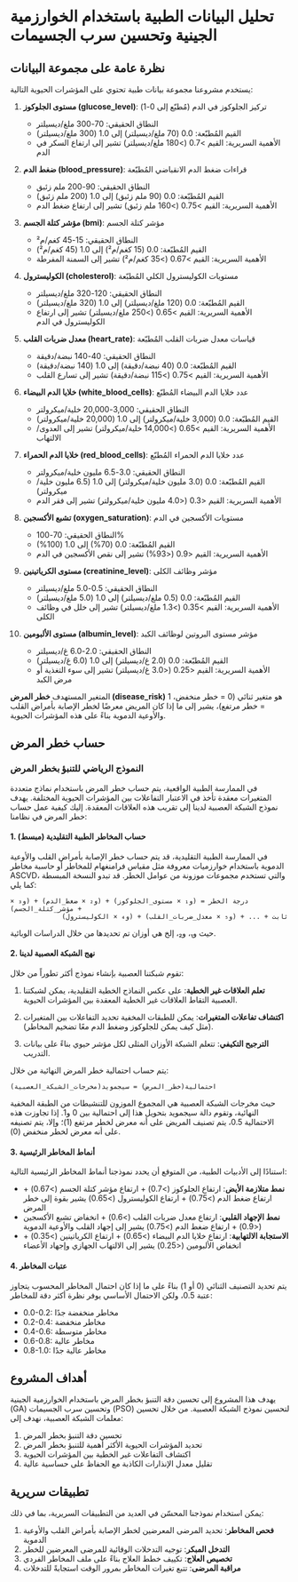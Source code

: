 # تحليل البيانات الطبية باستخدام الخوارزمية الجينية وتحسين سرب الجسيمات

## نظرة عامة على مجموعة البيانات

يستخدم مشروعنا مجموعة بيانات طبية تحتوي على المؤشرات الحيوية التالية:

1. **مستوى الجلوكوز (glucose_level)**: تركيز الجلوكوز في الدم (مُطبّع إلى 0-1)
   - النطاق الحقيقي: 70-300 ملغ/ديسيلتر
   - القيم المُطبّعة: 0.0 (70 ملغ/ديسيلتر) إلى 1.0 (300 ملغ/ديسيلتر)
   - الأهمية السريرية: القيم >0.7 (>180 ملغ/ديسيلتر) تشير إلى ارتفاع السكر في الدم

2. **ضغط الدم (blood_pressure)**: قراءات ضغط الدم الانقباضي المُطبّعة
   - النطاق الحقيقي: 90-200 ملم زئبق
   - القيم المُطبّعة: 0.0 (90 ملم زئبق) إلى 1.0 (200 ملم زئبق)
   - الأهمية السريرية: القيم >0.75 (>160 ملم زئبق) تشير إلى ارتفاع ضغط الدم

3. **مؤشر كتلة الجسم (bmi)**: مؤشر كتلة الجسم
   - النطاق الحقيقي: 15-45 كغم/م²
   - القيم المُطبّعة: 0.0 (15 كغم/م²) إلى 1.0 (45 كغم/م²)
   - الأهمية السريرية: القيم >0.67 (>35 كغم/م²) تشير إلى السمنة المفرطة

4. **الكوليسترول (cholesterol)**: مستويات الكوليسترول الكلي المُطبّعة
   - النطاق الحقيقي: 120-320 ملغ/ديسيلتر
   - القيم المُطبّعة: 0.0 (120 ملغ/ديسيلتر) إلى 1.0 (320 ملغ/ديسيلتر)
   - الأهمية السريرية: القيم >0.65 (>250 ملغ/ديسيلتر) تشير إلى ارتفاع الكوليسترول في الدم

5. **معدل ضربات القلب (heart_rate)**: قياسات معدل ضربات القلب المُطبّعة
   - النطاق الحقيقي: 40-140 نبضة/دقيقة
   - القيم المُطبّعة: 0.0 (40 نبضة/دقيقة) إلى 1.0 (140 نبضة/دقيقة)
   - الأهمية السريرية: القيم >0.75 (>115 نبضة/دقيقة) تشير إلى تسارع القلب

6. **خلايا الدم البيضاء (white_blood_cells)**: عدد خلايا الدم البيضاء المُطبّع
   - النطاق الحقيقي: 3,000-20,000 خلية/ميكرولتر
   - القيم المُطبّعة: 0.0 (3,000 خلية/ميكرولتر) إلى 1.0 (20,000 خلية/ميكرولتر)
   - الأهمية السريرية: القيم >0.65 (>14,000 خلية/ميكرولتر) تشير إلى العدوى/الالتهاب

7. **خلايا الدم الحمراء (red_blood_cells)**: عدد خلايا الدم الحمراء المُطبّع
   - النطاق الحقيقي: 3.0-6.5 مليون خلية/ميكرولتر
   - القيم المُطبّعة: 0.0 (3.0 مليون خلية/ميكرولتر) إلى 1.0 (6.5 مليون خلية/ميكرولتر)
   - الأهمية السريرية: القيم <0.3 (<4.0 مليون خلية/ميكرولتر) تشير إلى فقر الدم

8. **تشبع الأكسجين (oxygen_saturation)**: مستويات الأكسجين في الدم
   - النطاق الحقيقي: 70-100%
   - القيم المُطبّعة: 0.0 (70%) إلى 1.0 (100%)
   - الأهمية السريرية: القيم <0.9 (<93%) تشير إلى نقص الأكسجين في الدم

9. **مستوى الكرياتينين (creatinine_level)**: مؤشر وظائف الكلى
   - النطاق الحقيقي: 0.5-5.0 ملغ/ديسيلتر
   - القيم المُطبّعة: 0.0 (0.5 ملغ/ديسيلتر) إلى 1.0 (5.0 ملغ/ديسيلتر)
   - الأهمية السريرية: القيم >0.35 (>1.3 ملغ/ديسيلتر) تشير إلى خلل في وظائف الكلى

10. **مستوى الألبومين (albumin_level)**: مؤشر مستوى البروتين لوظائف الكبد
    - النطاق الحقيقي: 2.0-6.0 غ/ديسيلتر
    - القيم المُطبّعة: 0.0 (2.0 غ/ديسيلتر) إلى 1.0 (6.0 غ/ديسيلتر)
    - الأهمية السريرية: القيم <0.25 (<3.0 غ/ديسيلتر) تشير إلى سوء التغذية أو مرض الكبد

المتغير المستهدف **خطر المرض (disease_risk)** هو متغير ثنائي (0 = خطر منخفض، 1 = خطر مرتفع)، يشير إلى ما إذا كان المريض معرضًا لخطر الإصابة بأمراض القلب والأوعية الدموية بناءً على هذه المؤشرات الحيوية.

## حساب خطر المرض

### النموذج الرياضي للتنبؤ بخطر المرض

في الممارسة الطبية الواقعية، يتم حساب خطر المرض باستخدام نماذج متعددة المتغيرات معقدة تأخذ في الاعتبار التفاعلات بين المؤشرات الحيوية المختلفة. يهدف نموذج الشبكة العصبية لدينا إلى تقريب هذه العلاقات المعقدة. إليك كيفية عمل حساب خطر المرض في نظامنا:

#### 1. حساب المخاطر الطبية التقليدية (مبسط)

في الممارسة الطبية التقليدية، قد يتم حساب خطر الإصابة بأمراض القلب والأوعية الدموية باستخدام خوارزميات معروفة مثل مقياس فرامنغهام للمخاطر أو حاسبة مخاطر ASCVD، والتي تستخدم مجموعات موزونة من عوامل الخطر. قد تبدو النسخة المبسطة كما يلي:

```
درجة الخطر = (و₁ × مستوى_الجلوكوز) + (و₂ × ضغط_الدم) + (و₃ × مؤشر_كتلة_الجسم) + 
             (و₄ × الكوليسترول) + (و₅ × معدل_ضربات_القلب) + ... + ثابت
```

حيث و₁، و₂، إلخ هي أوزان تم تحديدها من خلال الدراسات الوبائية.

#### 2. نهج الشبكة العصبية لدينا

تقوم شبكتنا العصبية بإنشاء نموذج أكثر تطوراً من خلال:

1. **تعلم العلاقات غير الخطية**: على عكس النماذج الخطية التقليدية، يمكن لشبكتنا العصبية التقاط العلاقات غير الخطية المعقدة بين المؤشرات الحيوية.

2. **اكتشاف تفاعلات المتغيرات**: يمكن للطبقات المخفية تحديد التفاعلات بين المتغيرات (مثل كيف يمكن للجلوكوز وضغط الدم معًا تضخيم المخاطر).

3. **الترجيح التكيفي**: تتعلم الشبكة الأوزان المثلى لكل مؤشر حيوي بناءً على بيانات التدريب.

يتم حساب احتمالية خطر المرض النهائية من خلال:

```
احتمالية(خطر_المرض) = سيجمويد(مخرجات_الشبكة_العصبية)
```

حيث مخرجات الشبكة العصبية هي المجموع الموزون للتنشيطات من الطبقة المخفية النهائية، وتقوم دالة سيجمويد بتحويل هذا إلى احتمالية بين 0 و1. إذا تجاوزت هذه الاحتمالية 0.5، يتم تصنيف المريض على أنه معرض لخطر مرتفع (1)؛ وإلا، يتم تصنيفه على أنه معرض لخطر منخفض (0).

#### 3. أنماط المخاطر الرئيسية

استنادًا إلى الأدبيات الطبية، من المتوقع أن يحدد نموذجنا أنماط المخاطر الرئيسية التالية:

- **نمط متلازمة الأيض**: ارتفاع الجلوكوز (>0.7) + ارتفاع مؤشر كتلة الجسم (>0.67) + ارتفاع ضغط الدم (>0.75) + ارتفاع الكوليسترول (>0.65) يشير بقوة إلى خطر المرض
- **نمط الإجهاد القلبي**: ارتفاع معدل ضربات القلب (>0.6) + انخفاض تشبع الأكسجين (<0.9) + ارتفاع ضغط الدم (>0.75) يشير إلى إجهاد القلب والأوعية الدموية
- **الاستجابة الالتهابية**: ارتفاع خلايا الدم البيضاء (>0.65) + ارتفاع الكرياتينين (>0.35) + انخفاض الألبومين (<0.25) يشير إلى الالتهاب الجهازي وإجهاد الأعضاء

#### 4. عتبات المخاطر

يتم تحديد التصنيف الثنائي (0 أو 1) بناءً على ما إذا كان احتمال المخاطر المحسوب يتجاوز عتبة 0.5، ولكن الاحتمال الأساسي يوفر نظرة أكثر دقة للمخاطر:

- 0.0-0.2: مخاطر منخفضة جدًا
- 0.2-0.4: مخاطر منخفضة
- 0.4-0.6: مخاطر متوسطة
- 0.6-0.8: مخاطر عالية
- 0.8-1.0: مخاطر عالية جدًا

## أهداف المشروع

يهدف هذا المشروع إلى تحسين دقة التنبؤ بخطر المرض باستخدام الخوارزمية الجينية (GA) وتحسين سرب الجسيمات (PSO) لتحسين نموذج الشبكة العصبية. من خلال تحسين معلمات الشبكة العصبية، نهدف إلى:

1. تحسين دقة التنبؤ بخطر المرض
2. تحديد المؤشرات الحيوية الأكثر أهمية للتنبؤ بخطر المرض
3. اكتشاف التفاعلات غير الخطية بين المؤشرات الحيوية
4. تقليل معدل الإنذارات الكاذبة مع الحفاظ على حساسية عالية

## تطبيقات سريرية

يمكن استخدام نموذجنا المحسّن في العديد من التطبيقات السريرية، بما في ذلك:

1. **فحص المخاطر**: تحديد المرضى المعرضين لخطر الإصابة بأمراض القلب والأوعية الدموية
2. **التدخل المبكر**: توجيه التدخلات الوقائية للمرضى المعرضين للخطر
3. **تخصيص العلاج**: تكييف خطط العلاج بناءً على ملف المخاطر الفردي
4. **مراقبة المرضى**: تتبع تغيرات المخاطر بمرور الوقت استجابةً للتدخلات
